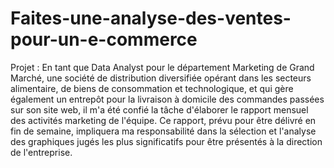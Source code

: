 # Faites-une-analyse-des-ventes-pour-un-e-commerce
Projet : En tant que Data Analyst pour le département Marketing de Grand Marché, une société de distribution diversifiée opérant dans les secteurs alimentaire, de biens de consommation et technologique, et qui gère également un entrepôt pour la livraison à domicile des commandes passées sur son site web, il m'a été confié la tâche d'élaborer le rapport mensuel des activités marketing de l'équipe. Ce rapport, prévu pour être délivré en fin de semaine, impliquera ma responsabilité dans la sélection et l'analyse des graphiques jugés les plus significatifs pour être présentés à la direction de l'entreprise.
